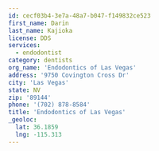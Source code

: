 ```yaml
---
id: cecf03b4-3e7a-48a7-b047-f149832ce523
first_name: Darin
last_name: Kajioka
license: DDS
services:
  - endodontist
category: dentists
org_name: 'Endodontics of Las Vegas'
address: '9750 Covington Cross Dr'
city: 'Las Vegas'
state: NV
zip: '89144'
phone: '(702) 878-8584'
title: 'Endodontics of Las Vegas'
_geoloc:
  lat: 36.1859
  lng: -115.313
---
```

